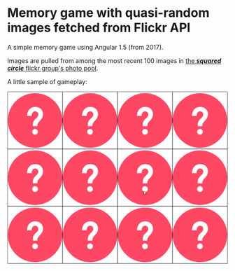 # Memory game with quasi-random images fetched from Flickr API

A simple memory game using Angular 1.5 (from 2017).

Images are pulled from among the most recent 100 images in [the ***squared circle*** flickr group's photo pool](https://www.flickr.com/groups/circle/pool/).

A little sample of gameplay:

![Sample](pics/sample.gif)
